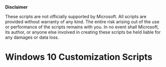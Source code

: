 **Disclaimer**

These scripts are not officially supported by Microsoft. All scripts are provided without warranty of any kind. The entire risk arising out of the use or performance of the scripts remains with you. In no event shall Microsoft, its author, or anyone else involved in creating these scripts be held liable for any damages or data loss.

# Windows 10 Customization Scripts

